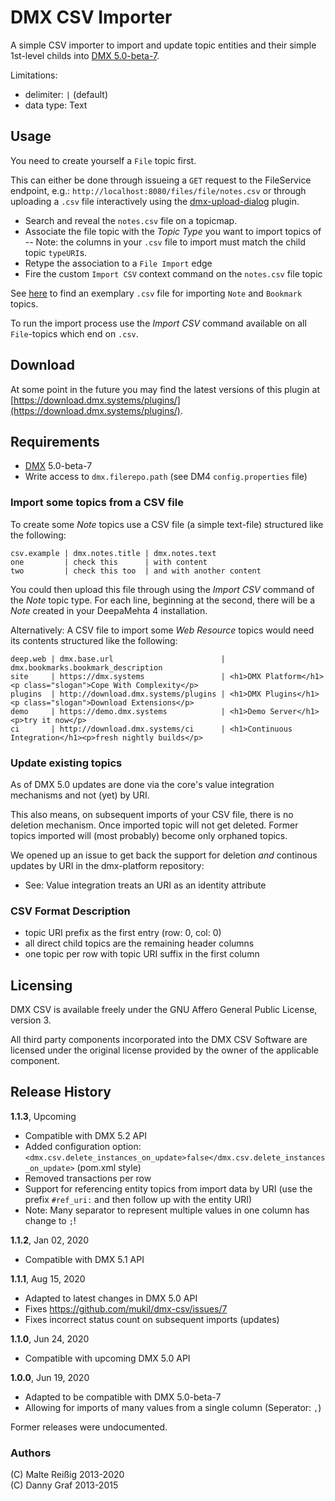 # DMX CSV Importer

A simple CSV importer to import and update topic entities and their simple 1st-level childs into [DMX 5.0-beta-7](https://github.com/jri/deepamehta).

Limitations:

 * delimiter: ```|``` (default)
 * data type: Text

## Usage

You need to create yourself a `File` topic first.

This can either be done through issueing a `GET` request to the FileService endpoint, e.g.: `http://localhost:8080/files/file/notes.csv` or through uploading a `.csv` file interactively using the [dmx-upload-dialog](https://github.com/mukil/dmx-upload-dialog) plugin.

-  Search and reveal the `notes.csv` file on a topicmap.
-  Associate the file topic with the _Topic Type_ you want to import topics of
--  Note: the columns in your `.csv` file to import must match the child topic `typeURI`s.
-  Retype the association to a `File Import` edge
-  Fire the custom `Import CSV` context command on the `notes.csv` file topic

See [here](https://github.com/mukil/dmx-csv/tree/master/src/test/resources) to find an exemplary `.csv` file for importing `Note` and `Bookmark` topics.

To run the import process use the *Import CSV* command available on all `File`-topics which end on `.csv`.

## Download

At some point in the future you may find the latest versions of this plugin at [https://download.dmx.systems/plugins/](https://download.dmx.systems/plugins/).

## Requirements

 * [DMX](https://github.com/jri/deepamehta) 5.0-beta-7
 * Write access to `dmx.filerepo.path` (see DM4 `config.properties` file)


### Import some topics from a CSV file

To create some *Note* topics use a CSV file (a simple text-file) structured like the following:

```
csv.example | dmx.notes.title | dmx.notes.text
one         | check this      | with content
two         | check this too  | and with another content
```

You could then upload this file through using the *Import CSV* command of the *Note* topic type. For each line, beginning at the second, there will be a *Note* created in your DeepaMehta 4 installation.

Alternatively: A CSV file to import some *Web Resource* topics would need its contents structured like the following:

```
deep.web | dmx.base.url                        | dmx.bookmarks.bookmark_description
site     | https://dmx.systems                 | <h1>DMX Platform</h1><p class="slogan">Cope With Complexity</p>
plugins  | http://download.dmx.systems/plugins | <h1>DMX Plugins</h1><p class="slogan">Download Extensions</p>
demo     | https://demo.dmx.systems            | <h1>Demo Server</h1><p>try it now</p>
ci       | http://download.dmx.systems/ci      | <h1>Continuous Integration</h1><p>fresh nightly builds</p>
```


### Update existing topics

As of DMX 5.0 updates are done via the core's value integration mechanisms and not (yet) by URI.

This also means, on subsequent imports of your CSV file, there is no deletion mechanism. Once imported topic will not get deleted. Former topics imported will (most probably) become only orphaned topics. 

We opened up an issue to get back the support for deletion _and_ continous updates by URI in the dmx-platform repository:
- See: Value integration treats an URI as an identity attribute

### CSV Format Description

 * topic URI prefix as the first entry (row: 0, col: 0)
 * all direct child topics are the remaining header columns
 * one topic per row with topic URI suffix in the first column

## Licensing

DMX CSV is available freely under the GNU Affero General Public License, version 3.

All third party components incorporated into the DMX CSV Software are licensed under the original license provided by the owner of the applicable component.

## Release History

**1.1.3**, Upcoming

- Compatible with DMX 5.2 API
- Added configuration option: `<dmx.csv.delete_instances_on_update>false</dmx.csv.delete_instances_on_update>` (pom.xml style)
- Removed transactions per row
- Support for referencing entity topics from import data by URI (use the prefix `#ref_uri:` and then follow up with the entity URI)
- Note: Many separator to represent multiple values in one column has change to ``;``!

**1.1.2**, Jan 02, 2020

- Compatible with DMX 5.1 API

**1.1.1**, Aug 15, 2020

- Adapted to latest changes in DMX 5.0 API
- Fixes https://github.com/mukil/dmx-csv/issues/7
- Fixes incorrect status count on subsequent imports (updates)

**1.1.0**, Jun 24, 2020

- Compatible with upcoming DMX 5.0 API

**1.0.0**, Jun 19, 2020

- Adapted to be compatible with DMX 5.0-beta-7
- Allowing for imports of many values from a single column (Seperator: ``,``)

Former releases were undocumented.

### Authors

(C) Malte Reißig 2013-2020<br/>
(C) Danny Graf 2013-2015

